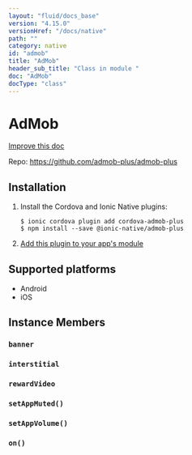 ```yaml
---
layout: "fluid/docs_base"
version: "4.15.0"
versionHref: "/docs/native"
path: ""
category: native
id: "admob"
title: "AdMob"
header_sub_title: "Class in module "
doc: "AdMob"
docType: "class"
---
```


<h1 class="api-title">AdMob</h1>

<a class="improve-v2-docs" href="http://github.com/ionic-team/ionic-native/edit/master/src/@ionic-native/plugins/admob-plus/index.ts#L64">
  Improve this doc
</a>









<p>Repo:
  <a href="https://github.com/admob-plus/admob-plus">
    https://github.com/admob-plus/admob-plus
  </a>
</p>


<h2><a class="anchor" name="installation" href="#installation"></a>Installation</h2>
<ol class="installation">
  <li>Install the Cordova and Ionic Native plugins:<br>
    <pre><code class="nohighlight">$ ionic cordova plugin add cordova-admob-plus
$ npm install --save @ionic-native/admob-plus
</code></pre>
  </li>
  <li><a href="https://ionicframework.com/docs/native/#Add_Plugins_to_Your_App_Module">Add this plugin to your app's module</a></li>
</ol>



<h2><a class="anchor" name="platforms" href="#platforms"></a>Supported platforms</h2>
<ul>
  <li>Android</li><li>iOS</li>
</ul>












<h2><a class="anchor" name="instance-members" href="#instance-members"></a>Instance Members</h2>
<h3><a class="anchor" name="banner" href="#banner"></a><code>banner</code></h3>




<h3><a class="anchor" name="interstitial" href="#interstitial"></a><code>interstitial</code></h3>




<h3><a class="anchor" name="rewardVideo" href="#rewardVideo"></a><code>rewardVideo</code></h3>




<h3><a class="anchor" name="setAppMuted" href="#setAppMuted"></a><code>setAppMuted()</code></h3>







<h3><a class="anchor" name="setAppVolume" href="#setAppVolume"></a><code>setAppVolume()</code></h3>







<h3><a class="anchor" name="on" href="#on"></a><code>on()</code></h3>










